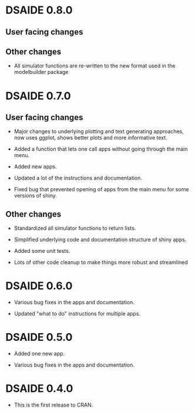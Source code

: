 # DSAIDE 0.8.0

## User facing changes

## Other changes

* All simulator functions are re-written to the new format used in the modelbuilder package

# DSAIDE 0.7.0

## User facing changes

* Major changes to underlying plotting and text generating approaches, now uses ggplot, shows better plots and more informative text.

* Added a function that lets one call apps without going through the main menu.

* Added new apps.

* Updated a lot of the instructions and documentation.

* Fixed bug that prevented opening of apps from the main menu for some versions of shiny.

## Other changes

* Standardized all simulator functions to return lists.

* Simplified underlying code and documentation structure of shiny apps.

* Added some unit tests.

* Lots of other code cleanup to make things more robust and streamlined


# DSAIDE 0.6.0

* Various bug fixes in the apps and documentation.

* Updated "what to do" instructions for multiple apps.

# DSAIDE 0.5.0

* Added one new app.

* Various bug fixes in the apps and documentation.


# DSAIDE 0.4.0

* This is the first release to CRAN.
